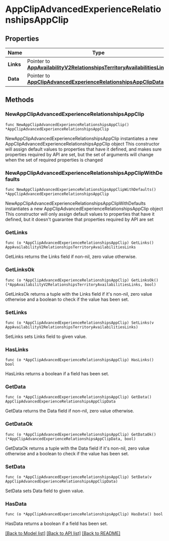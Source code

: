 # AppClipAdvancedExperienceRelationshipsAppClip

## Properties

Name | Type | Description | Notes
------------ | ------------- | ------------- | -------------
**Links** | Pointer to [**AppAvailabilityV2RelationshipsTerritoryAvailabilitiesLinks**](AppAvailabilityV2RelationshipsTerritoryAvailabilitiesLinks.md) |  | [optional] 
**Data** | Pointer to [**AppClipAdvancedExperienceRelationshipsAppClipData**](AppClipAdvancedExperienceRelationshipsAppClipData.md) |  | [optional] 

## Methods

### NewAppClipAdvancedExperienceRelationshipsAppClip

`func NewAppClipAdvancedExperienceRelationshipsAppClip() *AppClipAdvancedExperienceRelationshipsAppClip`

NewAppClipAdvancedExperienceRelationshipsAppClip instantiates a new AppClipAdvancedExperienceRelationshipsAppClip object
This constructor will assign default values to properties that have it defined,
and makes sure properties required by API are set, but the set of arguments
will change when the set of required properties is changed

### NewAppClipAdvancedExperienceRelationshipsAppClipWithDefaults

`func NewAppClipAdvancedExperienceRelationshipsAppClipWithDefaults() *AppClipAdvancedExperienceRelationshipsAppClip`

NewAppClipAdvancedExperienceRelationshipsAppClipWithDefaults instantiates a new AppClipAdvancedExperienceRelationshipsAppClip object
This constructor will only assign default values to properties that have it defined,
but it doesn't guarantee that properties required by API are set

### GetLinks

`func (o *AppClipAdvancedExperienceRelationshipsAppClip) GetLinks() AppAvailabilityV2RelationshipsTerritoryAvailabilitiesLinks`

GetLinks returns the Links field if non-nil, zero value otherwise.

### GetLinksOk

`func (o *AppClipAdvancedExperienceRelationshipsAppClip) GetLinksOk() (*AppAvailabilityV2RelationshipsTerritoryAvailabilitiesLinks, bool)`

GetLinksOk returns a tuple with the Links field if it's non-nil, zero value otherwise
and a boolean to check if the value has been set.

### SetLinks

`func (o *AppClipAdvancedExperienceRelationshipsAppClip) SetLinks(v AppAvailabilityV2RelationshipsTerritoryAvailabilitiesLinks)`

SetLinks sets Links field to given value.

### HasLinks

`func (o *AppClipAdvancedExperienceRelationshipsAppClip) HasLinks() bool`

HasLinks returns a boolean if a field has been set.

### GetData

`func (o *AppClipAdvancedExperienceRelationshipsAppClip) GetData() AppClipAdvancedExperienceRelationshipsAppClipData`

GetData returns the Data field if non-nil, zero value otherwise.

### GetDataOk

`func (o *AppClipAdvancedExperienceRelationshipsAppClip) GetDataOk() (*AppClipAdvancedExperienceRelationshipsAppClipData, bool)`

GetDataOk returns a tuple with the Data field if it's non-nil, zero value otherwise
and a boolean to check if the value has been set.

### SetData

`func (o *AppClipAdvancedExperienceRelationshipsAppClip) SetData(v AppClipAdvancedExperienceRelationshipsAppClipData)`

SetData sets Data field to given value.

### HasData

`func (o *AppClipAdvancedExperienceRelationshipsAppClip) HasData() bool`

HasData returns a boolean if a field has been set.


[[Back to Model list]](../README.md#documentation-for-models) [[Back to API list]](../README.md#documentation-for-api-endpoints) [[Back to README]](../README.md)



